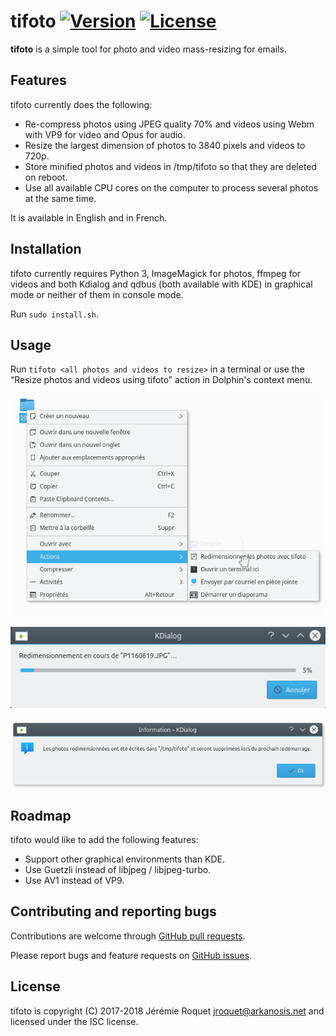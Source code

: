 # tifoto [![Version](https://img.shields.io/badge/version-v1.1.1--dev-orange.svg)](https://semver.org/spec/v2.0.0.html) [![License](http://img.shields.io/badge/license-ISC-blue.svg)](/LICENSE)

**tifoto** is a simple tool for photo and video mass-resizing for emails.

## Features

tifoto currently does the following:
* Re-compress photos using JPEG quality 70% and videos using Webm with VP9 for video and Opus for audio.
* Resize the largest dimension of photos to 3840 pixels and videos to 720p.
* Store minified photos and videos in /tmp/tifoto so that they are deleted on reboot.
* Use all available CPU cores on the computer to process several photos at the same time.

It is available in English and in French.

## Installation

tifoto currently requires Python 3, ImageMagick for photos, ffmpeg for videos and both Kdialog and qdbus (both available with KDE) in graphical mode or neither of them in console mode.

Run `sudo install.sh`.

## Usage

Run `tifoto <all photos and videos to resize>` in a terminal or use the “Resize photos and videos using tifoto” action in Dolphin's context menu.

![Dolphin menu preview](https://raw.githubusercontent.com/Arkanosis/tifoto/master/screenshots/menu.png)

![Progress dialog preview](https://raw.githubusercontent.com/Arkanosis/tifoto/master/screenshots/progress.png)

![Success dialog preview](https://raw.githubusercontent.com/Arkanosis/tifoto/master/screenshots/success.png)

## Roadmap

tifoto would like to add the following features:
* Support other graphical environments than KDE.
* Use Guetzli instead of libjpeg / libjpeg-turbo.
* Use AV1 instead of VP9.

## Contributing and reporting bugs

Contributions are welcome through [GitHub pull requests](https://github.com/Arkanosis/tifoto/pulls).

Please report bugs and feature requests on [GitHub issues](https://github.com/Arkanosis/tifoto/issues).

## License

tifoto is copyright (C) 2017-2018 Jérémie Roquet <jroquet@arkanosis.net> and licensed under the ISC license.
